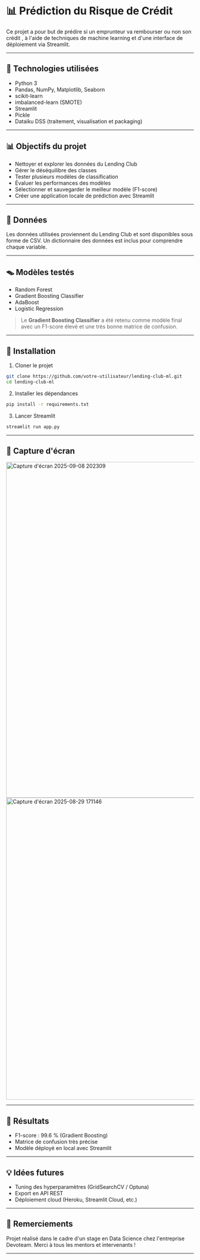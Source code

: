 
# 📊 Prédiction du Risque de Crédit 

Ce projet a pour but de prédire si un emprunteur va rembourser ou non son crédit , à l'aide de techniques de machine learning et d'une interface de déploiement via Streamlit.

---

## 🔬 Technologies utilisées

* Python 3
* Pandas, NumPy, Matplotlib, Seaborn
* scikit-learn
* imbalanced-learn (SMOTE)
* Streamlit
* Pickle
* Dataiku DSS (traitement, visualisation et packaging)

---

## 📊 Objectifs du projet

* Nettoyer et explorer les données du Lending Club
* Gérer le déséquilibre des classes
* Tester plusieurs modèles de classification
* Évaluer les performances des modèles
* Sélectionner et sauvegarder le meilleur modèle (F1-score)
* Créer une application locale de prédiction avec Streamlit

---

## 📒 Données

Les données utilisées proviennent du Lending Club et sont disponibles sous forme de CSV. Un dictionnaire des données est inclus pour comprendre chaque variable.

---

## 🪤 Modèles testés

* Random Forest
* Gradient Boosting Classifier
* AdaBoost
* Logistic Regression

> Le **Gradient Boosting Classifier** a été retenu comme modèle final avec un F1-score élevé et une très bonne matrice de confusion.

---

## 🔧 Installation

1. Cloner le projet

```bash
git clone https://github.com/votre-utilisateur/lending-club-ml.git
cd lending-club-ml
```

2. Installer les dépendances

```bash
pip install -r requirements.txt
```

3. Lancer Streamlit

```bash
streamlit run app.py
```

---

## 🚀 Capture d'écran

<img width="1898" height="898" alt="Capture d'écran 2025-09-08 202309" src="https://github.com/user-attachments/assets/35665e74-8538-4c0c-9b71-d409a51e9bf8" />
<img width="1917" height="808" alt="Capture d'écran 2025-08-29 171146" src="https://github.com/user-attachments/assets/f3947c23-4bc1-4420-a164-0d53f764ca29" />


---

## 📔 Résultats

* F1-score : 99.6 % (Gradient Boosting)
* Matrice de confusion très précise
* Modèle déployé en local avec Streamlit

---

## 💡 Idées futures

* Tuning des hyperparamètres (GridSearchCV / Optuna)
* Export en API REST
* Déploiement cloud (Heroku, Streamlit Cloud, etc.)

---

## 🙏 Remerciements

Projet réalisé dans le cadre d'un stage en Data Science chez l'entreprise Devoteam. Merci à tous les mentors et intervenants !

---

